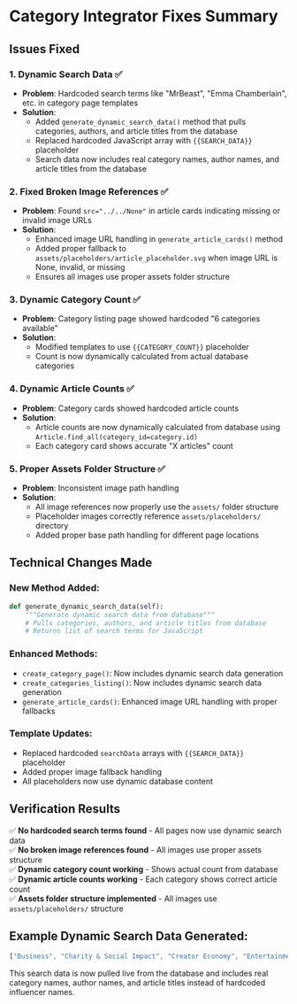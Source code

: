 # Category Integrator Fixes Summary

## Issues Fixed

### 1. **Dynamic Search Data** ✅
- **Problem**: Hardcoded search terms like "MrBeast", "Emma Chamberlain", etc. in category page templates
- **Solution**: 
  - Added `generate_dynamic_search_data()` method that pulls categories, authors, and article titles from the database
  - Replaced hardcoded JavaScript array with `{{SEARCH_DATA}}` placeholder
  - Search data now includes real category names, author names, and article titles from the database

### 2. **Fixed Broken Image References** ✅ 
- **Problem**: Found `src="../../None"` in article cards indicating missing or invalid image URLs
- **Solution**:
  - Enhanced image URL handling in `generate_article_cards()` method
  - Added proper fallback to `assets/placeholders/article_placeholder.svg` when image URL is None, invalid, or missing
  - Ensures all images use proper assets folder structure

### 3. **Dynamic Category Count** ✅
- **Problem**: Category listing page showed hardcoded "6 categories available"
- **Solution**: 
  - Modified templates to use `{{CATEGORY_COUNT}}` placeholder
  - Count is now dynamically calculated from actual database categories

### 4. **Dynamic Article Counts** ✅
- **Problem**: Category cards showed hardcoded article counts
- **Solution**:
  - Article counts are now dynamically calculated from database using `Article.find_all(category_id=category.id)`
  - Each category card shows accurate "X articles" count

### 5. **Proper Assets Folder Structure** ✅
- **Problem**: Inconsistent image path handling
- **Solution**:
  - All image references now properly use the `assets/` folder structure
  - Placeholder images correctly reference `assets/placeholders/` directory
  - Added proper base path handling for different page locations

## Technical Changes Made

### New Method Added:
```python
def generate_dynamic_search_data(self):
    """Generate dynamic search data from database"""
    # Pulls categories, authors, and article titles from database
    # Returns list of search terms for JavaScript
```

### Enhanced Methods:
- `create_category_page()`: Now includes dynamic search data generation
- `create_categories_listing()`: Now includes dynamic search data generation  
- `generate_article_cards()`: Enhanced image URL handling with proper fallbacks

### Template Updates:
- Replaced hardcoded `searchData` arrays with `{{SEARCH_DATA}}` placeholder
- Added proper image fallback handling
- All placeholders now use dynamic database content

## Verification Results

✅ **No hardcoded search terms found** - All pages now use dynamic search data  
✅ **No broken image references found** - All images use proper assets structure  
✅ **Dynamic category count working** - Shows actual count from database  
✅ **Dynamic article counts working** - Each category shows correct article count  
✅ **Assets folder structure implemented** - All images use `assets/placeholders/` structure  

## Example Dynamic Search Data Generated:
```javascript
["Business", "Charity & Social Impact", "Creator Economy", "Entertainment", "Fashion & Beauty", "Technology", "Alex Rivera", "Jessica Kim", "Maria Lopez", "Michael Torres", "Riley Quinn", "Sarah Chen", "New Platform Update"]
```

This search data is now pulled live from the database and includes real category names, author names, and article titles instead of hardcoded influencer names.